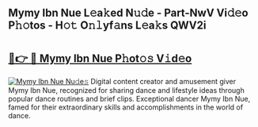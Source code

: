 ## Mymy Ibn Nue L𝚎a𝚔ed N𝚞𝚍e - Part-NwV Vi𝚍𝚎o P𝚑𝚘tos - H𝚘𝚝 O𝚗𝚕yf𝚊ns L𝚎a𝚔s QWV2i

# <h2><a href="http://kf27jt7.oniu.top/?m=Mymy+Ibn+Nue">🔗👉 🔴 Mymy Ibn Nue P𝚑ot𝚘𝚜 V𝚒d𝚎o</a></h2>

[![Mymy Ibn Nue Nu𝚍e𝚜](https://i.imgur.com/0qMVB7G.gif)](http://kf27jt7.oniu.top/?m=Mymy+Ibn+Nue)
Digital content creator and amusement giver Mymy Ibn Nue, recognized for sharing dance and lifestyle ideas through popular dance routines and brief clips. Exceptional dancer Mymy Ibn Nue, famed for their extraordinary skills and accomplishments in the world of dance.  
